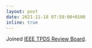 ```yaml
---
layout: post
date: 2021-11-18 07:59:00+0100
inline: true
---
```


Joined [IEEE TPDS Review Board](https://www.computer.org/csdl/journal/td/about/107377?title=Review%20Board&periodical=IEEE%20Transactions%20on%20Parallel%20%26%20Distributed%20Systems). 